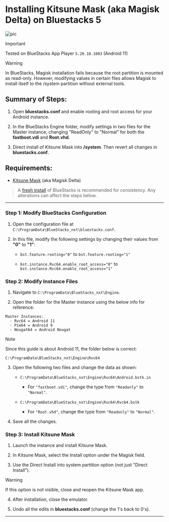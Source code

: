 # Installing Kitsune Mask (aka Magisk Delta) on Bluestacks 5

![pic](https://github.com/ZeroOneZero/Root-Bluestacks-with-Kitsune-Mask/assets/10876982/0d6d0f83-3710-428a-b054-dfe3f73e9b79)

> [!IMPORTANT]
> Tested on BlueStacks App Player ```5.20.10.1003``` (Android 11)

> [!WARNING]
> In BlueStacks, Magisk installation fails because the root partition is mounted as read-only. However, modifying values in certain files allows Magisk to install itself to the /system partition without external tools.

## Summary of Steps:

1. Open **bluestacks.conf** and enable rooting and root access for your Android instance.

2. In the BlueStacks Engine folder, modify settings in two files for the Master instance, changing "ReadOnly" to "Normal" for both the **fastboot.vdi** and **Root.vhd**. 

3. Direct install of Kitsune Mask into **/system**. Then revert all changes in **bluestacks.conf**.

## Requirements:
- [Kitsune Mask](https://github.com/HuskyDG/magisk-files/blob/main/README.md) (aka Magisk Delta)

> A [fresh install](https://www.bluestacks.com/) of BlueStacks is recommended for consistency. Any alterations can affect the steps below.

---

### Step 1: Modify BlueStacks Configuration

1. Open the configuration file at ```C:\ProgramData\BlueStacks_nxt\bluestacks.conf```.

2. In this file, modify the following settings by changing their values from **"0"** to **"1"**:
   - ```bst.feature.rooting="0"``` to ```bst.feature.rooting="1"```

   - ```bst.instance.Rvc64.enable_root_access="0"``` to ```bst.instance.Rvc64.enable_root_access="1"```

### Step 2: Modify Instance Files

1. Navigate to ```C:\ProgramData\BlueStacks_nxt\Engine```.

2. Open the folder for the Master instance using the below info for reference:

```
Master Instances:
  - Rvc64 = Android 11
  - Pie64 = Android 9
  - Nougat64 = Android Nougat
```

> [!NOTE]
> Since this guide is about Android 11, the folder below is correct:
 
```C:\ProgramData\BlueStacks_nxt\Engine\Rvc64```

3. Open the following two files and change the data as shown:
	- ```C:\ProgramData\BlueStacks_nxt\Engine\Rvc64\Android.bstk.in```
		- For ```"fastboot.vdi"```, change the type from ```"Readonly"``` to ```"Normal"```.

	- ```C:\ProgramData\BlueStacks_nxt\Engine\Rvc64\Rvc64.bstk```
 		- For ```"Root.vhd"```, change the type from ```"Readonly"``` to ```"Normal"```.

4. Save all the changes.

### Step 3: Install Kitsune Mask

1. Launch the instance and install Kitsune Mask.

2. In Kitsune Mask, select the Install option under the Magisk field.

3. Use the Direct Install into system partition option (not just "Direct Install").

> [!WARNING]
> If this option is not visible, close and reopen the Kitsune Mask app.

4. After installation, close the emulator.

5. Undo all the edits in **bluestacks.conf** (change the 1's back to 0's).

---
